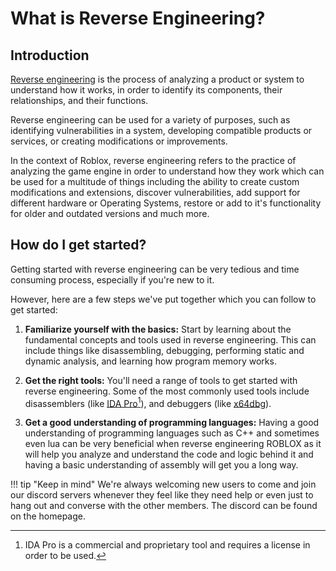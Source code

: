 # What is Reverse Engineering?
## Introduction

[Reverse engineering](https://en.wikipedia.org/wiki/Reverse_engineering) is the process of analyzing a product or system to understand how it works, in order to identify its components, their relationships, and their functions.

Reverse engineering can be used for a variety of purposes, such as identifying vulnerabilities in a system, developing compatible products or services, or creating modifications or improvements.

In the context of Roblox, reverse engineering refers to the practice of analyzing the game engine in order to understand how they work which can be used for a multitude of things including the ability to create custom modifications and extensions, discover vulnerabilities, add support for different hardware or Operating Systems, restore or add to it's functionality for older and outdated versions and much more.

## How do I get started?

Getting started with reverse engineering can be very tedious and time consuming process, especially if you're new to it.

However, here are a few steps we've put together which you can follow to get started:

1. **Familiarize yourself with the basics:** Start by learning about the fundamental concepts and tools used in reverse engineering. This can include things like disassembling, debugging, performing static and dynamic analysis, and learning how program memory works.

2. **Get the right tools:** You'll need a range of tools to get started with reverse engineering. Some of the most commonly used tools include disassemblers (like [IDA Pro](https://hex-rays.com/ida-pro/)[^1]), and debuggers (like [x64dbg](https://x64dbg.com/)).

3. **Get a good understanding of programming languages:** Having a good understanding of programming languages such as C++ and sometimes even lua can be very beneficial when reverse engineering ROBLOX as it will help you analyze and understand the code and logic behind it and having a basic understanding of assembly will get you a long way.

!!! tip "Keep in mind"
    We're always welcoming new users to come and join our discord servers whenever they feel like they need help or even just to hang out and converse with the other members.
    The discord can be found on the homepage.

[^1]: IDA Pro is a commercial and proprietary tool and requires a license in order to be used.